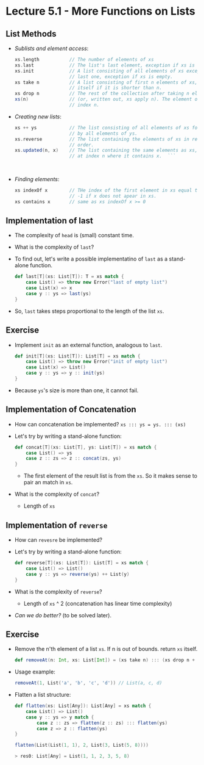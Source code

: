# Lecture 5.1 - More Functions on Lists

## List Methods
* *Sublists and element access*:

	```scala
	xs.length 			// The number of elements of xs
	xs.last				// The list's last element, exception if xs is empty.
	xs.init 			// A list consisting of all elements of xs except the
						// last one, exception if xs is empty.
	xs take n			// A list consisting of first n elements of xs, or xs
						// itself if it is shorter than n.
	xs drop n			// The rest of the collection after taking n elements
	xs(n) 				// (or, written out, xs apply n). The element of xs at 
						// index n.
	```

* *Creating new lists*:

	```scala
	xs ++ ys			// The list consisting of all elements of xs followed
						// by all elements of ys.
	xs.reverse			// The list containing the elements of xs in reversed
						// order.
	xs.updated(n, x)	// The list containing the same elements as xs, except 
						// at index n where it contains x.	```  
			
				
* *Finding elements*:

	```scala
	xs indexOf x		// THe index of the first element in xs equal to x, or
						// -1 if x does not apear in xs.
	xs contains x		// same as xs indexOf x >= 0
	```

## Implementation of last
* The complexity of `head` is (small) constant time.
* What is the complexity of `last`?	
* To find out, let's write a possible implementatino of `last` as a stand-alone function.

	```scala
	def last[T](xs: List[T]): T = xs match {
		case List() => throw new Error("last of empty list")
		case List(x) => x
		case y :: ys => last(ys)
	}
	```
* So, `last` takes steps proportional to the length of the list `xs`.

## Exercise
* Implement `init` as an external function, analogous to `last`.

	```scala
	def init[T](xs: List[T]): List[T] = xs match {
		case List() => throw new Error("init of empty list")
		case List(x) => List()
		case y :: ys => y :: init(ys)
	}
	```

* Because `ys`'s size is more than one, it cannot fail.

##	Implementation of Concatenation
* How can concatenation be implemented? `xs ::: ys = ys. ::: (xs)`
* Let's try by writing a stand-alone function:

	```scala
	def concat[T](xs: List[T], ys: List[T]) = xs match {
		case List() => ys
		case z :: zs => z :: concat(zs, ys)
	}
	```
	
	* The first element of the result list is from the `xs`. So it makes sense to pair an match in `xs`.

* What is the complexity of `concat`?
	* Length of `xs`

## Implementation of `reverse`
* How can `revesre` be implemented?
* Let's try by writing a stand-alone function:

	```scala
	def reverse[T](xs: List[T]): List[T] = xs match {
		case List() => List()
		case y :: ys => reverse(ys) ++ List(y)
	}
	```
	
* What is the complexity of `reverse`? 
	* Length of `xs` ^ 2 (concatenation has linear time complexity)
* *Can we do better?* (to be solved later).

## Exercise
* Remove the n'th element of a list `xs`. If n is out of bounds. return `xs` itself.

	```scala
   def removeAt(n: Int, xs: List[Int]) = (xs take n) ::: (xs drop n + 1) 
	```

* Usage example:

	```scala
	removeAt(1, List('a', 'b', 'c', 'd')) // List(a, c, d)
	```
	
* Flatten a list structure:

	```scala
	def flatten(xs: List[Any]): List[Any] = xs match {
		case List() => List()
    	case y :: ys => y match {
      		case z :: zs => flatten(z :: zs) ::: flatten(ys)
      		case z => z :: flatten(ys)
    }
	
	flatten(List(List(1, 1), 2, List(3, List(5, 8))))
	
	> res0: List[Any] = List(1, 1, 2, 3, 5, 8)
	```